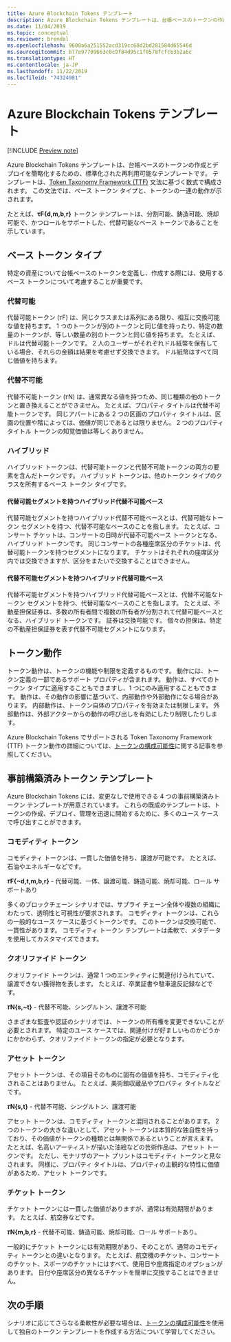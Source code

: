 ```yaml
---
title: Azure Blockchain Tokens テンプレート
description: Azure Blockchain Tokens テンプレートは、台帳ベースのトークンの作成とデプロイを簡略化するための、標準化された再利用可能なテンプレートです。
ms.date: 11/04/2019
ms.topic: conceptual
ms.reviewer: brendal
ms.openlocfilehash: 9600a6a251552acd319cc68d2bd281584d65546d
ms.sourcegitcommit: b77e97709663c0c9f84d95c1f0578fcfcb3b2a6c
ms.translationtype: HT
ms.contentlocale: ja-JP
ms.lasthandoff: 11/22/2019
ms.locfileid: "74324981"
---
```

# <a name="azure-blockchain-tokens-templates"></a>Azure Blockchain Tokens テンプレート

[!INCLUDE [Preview note](./includes/preview.md)]

Azure Blockchain Tokens テンプレートは、台帳ベースのトークンの作成とデプロイを簡略化するための、標準化された再利用可能なテンプレートです。 テンプレートは、[Token Taxonomy Framework (TTF)](overview.md#token-taxonomy-framework) 文法に基づく数式で構成されます。 この文法では、ベース トークン タイプと、トークンの一連の動作が示されます。  

たとえば、**τϜ{d,m,b,r}** トークン テンプレートは、分割可能、鋳造可能、焼却可能で、かつロールをサポートした、代替可能なベース トークンであることを示しています。
  
## <a name="base-token-types"></a>ベース トークン タイプ

特定の資産について台帳ベースのトークンを定義し、作成する際には、使用するベース トークンについて考慮することが重要です。

### <a name="fungible"></a>代替可能

代替可能トークン (𝜏F) は、同じクラスまたは系列にある限り、相互に交換可能な値を持ちます。 1 つのトークンが別のトークンと同じ値を持ったり、特定の数量のトークンが、等しい数量の別のトークンと同じ値を持ちます。 たとえば、ドルは代替可能トークンです。 2 人のユーザーがそれぞれドル紙幣を保有している場合、それらの金額は結果を考慮せず交換できます。 ドル紙幣はすべて同じ価値を持ちます。 

### <a name="non-fungible"></a>代替不可能

代替不可能トークン (𝜏N) は、通常異なる値を持つため、同じ種類の他のトークンと置き換えることができません。 たとえば、プロパティ タイトルは代替不可能トークンです。 同じアパートにある 2 つの区画のプロパティ タイトルは、区画の位置や階によっては、価値が同じであるとは限りません。 2 つのプロパティ タイトル トークンの知覚価値は等しくありません。

### <a name="hybrid"></a>ハイブリッド

ハイブリッド トークンは、代替可能トークンと代替不可能トークンの両方の要素を含んだトークンです。 ハイブリッド トークンは、他のトークン タイプのクラスを所有するベース トークン タイプです。

#### <a name="hybrid-non-fungible-base-with-fungible-segments"></a>代替可能セグメントを持つハイブリッド代替不可能ベース

代替可能セグメントを持つハイブリッド代替不可能ベースとは、代替可能なトークン セグメントを持つ、代替不可能なベースのことを指します。
たとえば、コンサート チケットは、コンサートの日時が代替不可能ベース トークンとなる、ハイブリッド トークンです。 同じコンサートの各種座席区分のチケットは、代替可能トークンを持つセグメントになります。 チケットはそれぞれの座席区分内では交換できますが、区分をまたいで交換することはできません。

#### <a name="hybrid-fungible-base-with-non-fungible-segments"></a>代替不可能セグメントを持つハイブリッド代替可能ベース

代替不可能セグメントを持つハイブリッド代替可能ベースとは、代替不可能なトークン セグメントを持つ、代替可能なベースのことを指します。 たとえば、不動産担保証券は、多数の所有者間で複数の所有者が分割されて代替可能ベースとなる、ハイブリッド トークンです。 証券は交換可能です。 個々の担保は、特定の不動産担保証券を表す代替不可能セグメントになります。

## <a name="token-behaviors"></a>トークン動作

トークン動作は、トークンの機能や制限を定義するものです。 動作には、トークン定義の一部であるサポート プロパティが含まれます。 動作は、すべてのトークン タイプに適用することもできますし、1 つにのみ適用することもできます。 動作は、その動作の影響に基づいて、内部動作や外部動作になる場合があります。 内部動作は、トークン自体のプロパティを有効または制限します。 外部動作は、外部アクターからの動作の呼び出しを有効にしたり制限したりします。

Azure Blockchain Tokens でサポートされる Token Taxonomy Framework (TTF) トークン動作の詳細については、[トークンの構成可能性](composability.md)に関する記事を参照してください。

## <a name="pre-built-token-templates"></a>事前構築済みトークン テンプレート

Azure Blockchain Tokens には、変更なしで使用できる 4 つの事前構築済みトークン テンプレートが用意されています。 これらの既成のテンプレートは、トークンの作成、デプロイ、管理を迅速に開始するために、多くのユース ケースで呼び出すことができます。

### <a name="commodity-tokens"></a>コモディティ トークン

コモディティ トークンは、一貫した価値を持ち、譲渡が可能です。 たとえば、石油やエネルギーなどです。

**𝜏F{~d,t,m,b,r}** - 代替可能、一体、譲渡可能、鋳造可能、焼却可能、ロール サポートあり

多くのブロックチェーン シナリオでは、サプライ チェーン全体や複数の組織にわたって、透明性と可視性が要求されます。 コモディティ トークンは、これらの一般的なユース ケースに基づくトークンです。 このトークンは交換可能で、一貫性があります。 コモディティ トークン テンプレートは柔軟で、メタデータを使用してカスタマイズできます。

### <a name="qualified-tokens"></a>クオリファイド トークン

クオリファイド トークンは、通常 1 つのエンティティに関連付けられていて、譲渡できない獲得物を表します。 たとえば、卒業証書や駐車違反記録などです。

**𝜏N{s,~t}** - 代替不可能、シングルトン、譲渡不可能

さまざまな監査や認証のシナリオでは、トークンの所有権を変更できないことが必要とされます。 特定のユース ケースでは、関連付けが好ましいものかどうかにかかわらず、クオリファイド トークンの指定が必要となります。

### <a name="asset-tokens"></a>アセット トークン

アセット トークンは、その項目そのものに固有の価値を持ち、コモディティ化されることはありません。 たとえば、美術館収蔵品やプロパティ タイトルなどです。

**𝜏N{s,t}** - 代替不可能、シングルトン、譲渡可能

アセット トークンは、コモディティ トークンと混同されることがあります。 2 つのトークンの大きな違いとして、アセット トークンは本質的な独自性を持っており、その価値がトークンの種類とは無関係であるということが言えます。 たとえば、名高いアーティストが描いた油絵などの芸術作品は、アセット トークンです。 ただし、モナリザのアート プリントはコモディティ トークンと見なされます。 同様に、プロパティ タイトルは、プロパティの主観的な特性に価値があるため、アセット トークンです。

### <a name="ticket-tokens"></a>チケット トークン

チケット トークンには一貫した価値がありますが、通常は有効期限があります。 たとえば、航空券などです。

**𝜏N{m,b,r}** - 代替不可能、鋳造可能、焼却可能、ロール サポートあり。

一般的にチケット トークンには有効期限があり、そのことが、通常のコモディティ トークンとの違いとなります。 たとえば、航空機のチケット、コンサートのチケット、スポーツのチケットにはすべて、使用日や座席指定のオプションがあります。 日付や座席区分の異なるチケットを簡単に交換することはできません。

## <a name="next-steps"></a>次の手順

シナリオに応じてさらなる柔軟性が必要な場合は、[トークンの構成可能性](composability.md)を使用して独自のトークン テンプレートを作成する方法について学習してください。
